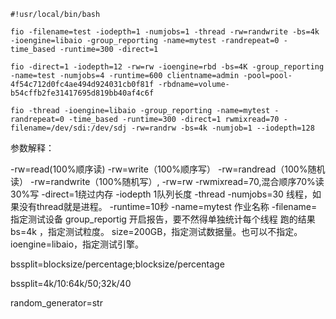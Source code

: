     #!usr/local/bin/bash

    fio -filename=test -iodepth=1 -numjobs=1 -thread -rw=randwrite -bs=4k -ioengine=libaio -group_reporting -name=mytest -randrepeat=0 -time_based -runtime=300 -direct=1

    fio -direct=1 -iodepth=12 -rw=rw -ioengine=rbd -bs=4K -group_reporting -name=test -numjobs=4 -runtime=600 clientname=admin -pool=pool-4f54c712d0fc4ae494d924031cb0f81f -rbdname=volume-b54cffb2fe31417695d819bb40af4c6f

    fio -thread -ioengine=libaio -group_reporting -name=mytest -randrepeat=0 -time_based -runtime=300 -direct=1 rwmixread=70 -filename=/dev/sdi:/dev/sdj -rw=randrw -bs=4k -numjob=1 --iodepth=128

参数解释：

-rw=read(100%顺序读) -rw=write（100%顺序写） -rw=randread（100%随机读） -rw=randwrite（100%随机写）,
-rw=rw -rwmixread=70,混合顺序70%读30%写
-direct=1绕过内存 -iodepth 1队列长度
-thread -numjobs=30 线程，如果没有thread就是进程。
-runtime=10秒
-name=mytest 作业名称
-filename=指定测试设备
group_reportig 开启报告，要不然得单独统计每个线程 跑的结果
bs=4k ，指定测试粒度。
size=200GB，指定测试数据量。也可以不指定。
ioengine=libaio，指定测试引擎。

bssplit=blocksize/percentage;blocksize/percentage

bssplit=4k/10:64k/50;32k/40

­random_generator=str